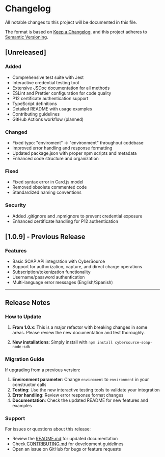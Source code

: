 # Changelog

All notable changes to this project will be documented in this file.

The format is based on [Keep a Changelog](https://keepachangelog.com/en/1.0.0/),
and this project adheres to [Semantic Versioning](https://semver.org/spec/v2.0.0.html).

## [Unreleased]

### Added
- Comprehensive test suite with Jest
- Interactive credential testing tool
- Extensive JSDoc documentation for all methods
- ESLint and Prettier configuration for code quality
- P12 certificate authentication support
- TypeScript definitions
- Detailed README with usage examples
- Contributing guidelines
- GitHub Actions workflow (planned)

### Changed
- Fixed typo: "enviroment" → "environment" throughout codebase
- Improved error handling and response formatting
- Updated package.json with proper npm scripts and metadata
- Enhanced code structure and organization

### Fixed
- Fixed syntax error in Card.js model
- Removed obsolete commented code
- Standardized naming conventions

### Security
- Added .gitignore and .npmignore to prevent credential exposure
- Enhanced certificate handling for P12 authentication

## [1.0.9] - Previous Release

### Features
- Basic SOAP API integration with CyberSource
- Support for authorization, capture, and direct charge operations
- Subscription/tokenization functionality
- Username/password authentication
- Multi-language error messages (English/Spanish)

---

## Release Notes

### How to Update

1. **From 1.0.x**: This is a major refactor with breaking changes in some areas. Please review the new documentation and test thoroughly.

2. **New installations**: Simply install with `npm install cybersource-soap-node-sdk`

### Migration Guide

If upgrading from a previous version:

1. **Environment parameter**: Change `enviroment` to `environment` in your constructor calls
2. **Testing**: Use the new interactive testing tools to validate your integration
3. **Error handling**: Review error response format changes
4. **Documentation**: Check the updated README for new features and examples

### Support

For issues or questions about this release:
- Review the [README.md](README.md) for updated documentation
- Check [CONTRIBUTING.md](CONTRIBUTING.md) for development guidelines
- Open an issue on GitHub for bugs or feature requests